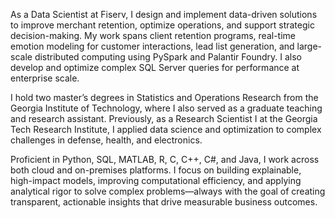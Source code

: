 As a Data Scientist at Fiserv, I design and implement data-driven solutions to improve merchant retention, optimize operations, and support strategic decision-making. My work spans client retention programs, real-time emotion modeling for customer interactions, lead list generation, and large-scale distributed computing using PySpark and Palantir Foundry. I also develop and optimize complex SQL Server queries for performance at enterprise scale.

I hold two master’s degrees in Statistics and Operations Research from the Georgia Institute of Technology, where I also served as a graduate teaching and research assistant. Previously, as a Research Scientist I at the Georgia Tech Research Institute, I applied data science and optimization to complex challenges in defense, health, and electronics.

Proficient in Python, SQL, MATLAB, R, C, C++, C#, and Java, I work across both cloud and on-premises platforms. I focus on building explainable, high-impact models, improving computational efficiency, and applying analytical rigor to solve complex problems—always with the goal of creating transparent, actionable insights that drive measurable business outcomes.
